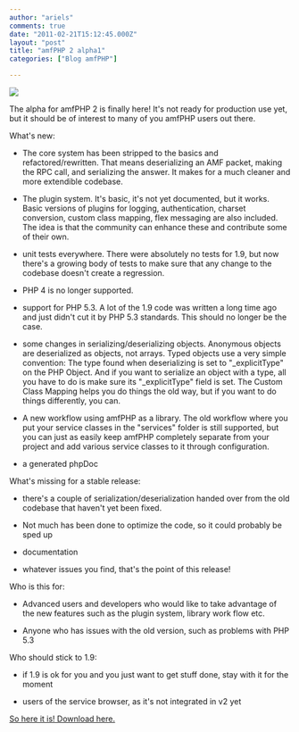 ```yaml
---
author: "ariels"
comments: true
date: "2011-02-21T15:12:45.000Z"
layout: "post"
title: "amfPHP 2 alpha1"
categories: ["Blog amfPHP"]

---
```

[![](https://www.silexlabs.org/wp-content/uploads/2011/02/amf_logo1.jpg)](https://www.silexlabs.org/2011/02/amfphp-2-alpha1/amf_logo1/)

The alpha for amfPHP 2 is finally here! It's not ready for production use yet, but it should be of interest to many of you amfPHP users out there.

<!-- more -->

What's new:




  * The core system has been stripped to the basics and refactored/rewritten. That means deserializing an AMF packet, making the RPC call, and serializing the answer. It makes for a much cleaner and more extendible codebase.


  * The plugin system. It's basic, it's not yet documented, but it works. Basic versions of plugins for logging, authentication, charset conversion, custom class mapping, flex messaging are also included. The idea is that the community can enhance these and contribute some of their own.


  * unit tests everywhere. There were absolutely no tests for 1.9, but now there's a growing body of tests to make sure that any change to the codebase doesn't create a regression.


  * PHP 4 is no longer supported.


  * support for PHP 5.3. A lot of the 1.9 code was written a long time ago and just didn't cut it by PHP 5.3 standards. This should no longer be the case.


  * some changes in serializing/deserializing objects. Anonymous objects are deserialized as objects, not arrays. Typed objects use a very simple convention: The type found when deserializing is set to "_explicitType" on the PHP Object. And if you want to serialize an object with a type, all you have to do is make sure its "_explicitType" field is set. The Custom Class Mapping helps you do things the old way, but if you want to do things differently, you can.


  * A new workflow using amfPHP as a library. The old workflow where you put your service classes in the "services" folder is still supported, but you can just as easily keep amfPHP completely separate from your project and add various service classes to it through configuration.


  * a generated phpDoc


What's missing for a stable release:


  * there's a couple of serialization/deserialization handed over from the old codebase that haven't yet been fixed.


  * Not much has been done to optimize the code, so it could probably be sped up


  * documentation


  * whatever issues you find, that's the point of this release!


Who is this for:


  * Advanced users and developers who would like to take advantage of the new features such as the plugin system, library work flow etc.


  * Anyone who has issues with the old version, such as problems with PHP 5.3


Who should stick to 1.9:


  * if 1.9 is ok for you and you just want to get stuff done, stay with it for the moment


  * users of the service browser, as it's not integrated in v2 yet


[So here it is! Download here.](http://sourceforge.net/projects/amfphp/files/amfphp/amfPHP-2.0.alpha1.zip/download)


